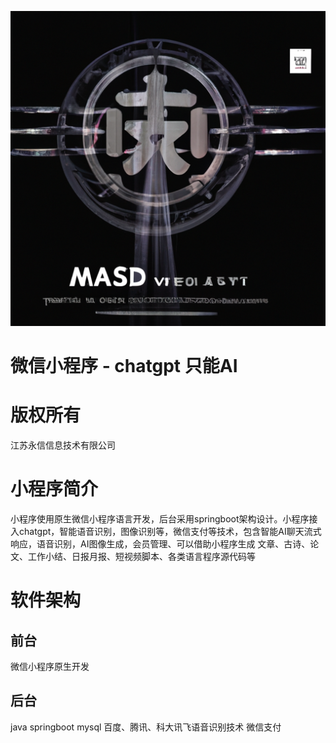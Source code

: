 ![输入图片说明](readMeImage/img-JhElcwg4AGUfgrnMAQEffx0C.png)
# 微信小程序 - chatgpt 只能AI
# 版权所有
江苏永信信息技术有限公司 
# 小程序简介
小程序使用原生微信小程序语言开发，后台采用springboot架构设计。小程序接入chatgpt，智能语音识别，图像识别等，微信支付等技术，包含智能AI聊天流式响应，语音识别，AI图像生成，会员管理、可以借助小程序生成 文章、古诗、论文、工作小结、日报月报、短视频脚本、各类语言程序源代码等
# 软件架构
##   前台
微信小程序原生开发 
##   后台
java
springboot
mysql
百度、腾讯、科大讯飞语音识别技术
微信支付
 

